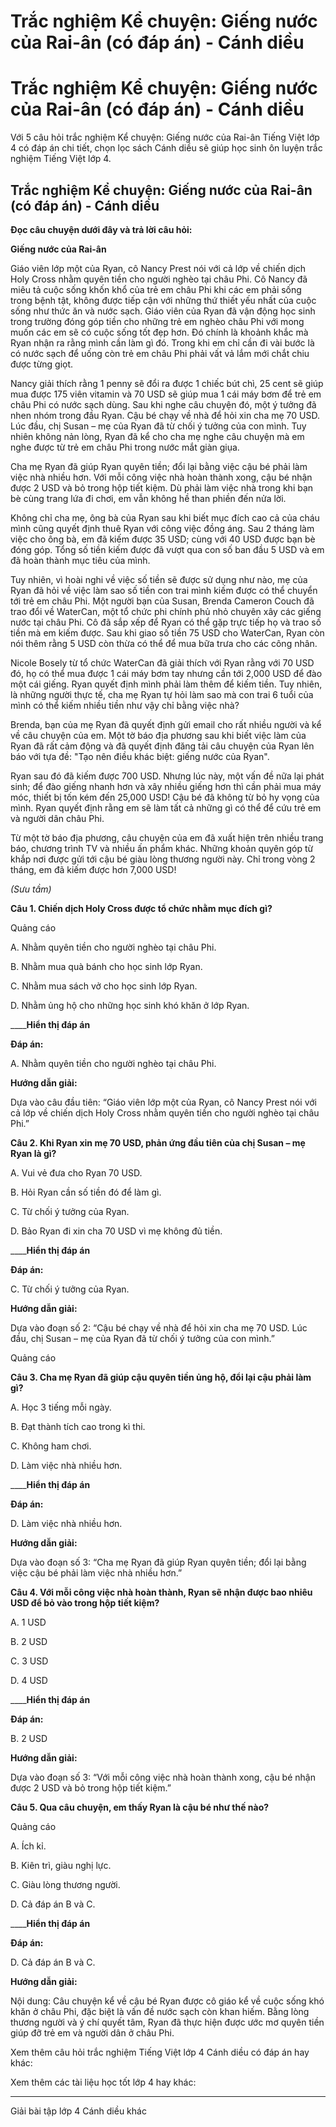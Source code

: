 # Trắc nghiệm Kể chuyện: Giếng nước của Rai-ân (có đáp án) - Cánh diều

# Trắc nghiệm Kể chuyện: Giếng nước của Rai-ân (có đáp án) - Cánh diều

Với 5 câu hỏi trắc nghiệm Kể chuyện: Giếng nước của Rai-ân Tiếng Việt lớp 4 có đáp án chi tiết, chọn lọc sách Cánh diều sẽ giúp học sinh ôn luyện trắc nghiệm Tiếng Việt lớp 4.

## Trắc nghiệm Kể chuyện: Giếng nước của Rai-ân (có đáp án) - Cánh diều

**Đọc câu chuyện dưới đây và trả lời câu hỏi:**

**Giếng nước của Rai-ân**

Giáo viên lớp một của Ryan, cô Nancy Prest nói với cả lớp về chiến dịch Holy Cross nhằm quyên tiền cho người nghèo tại châu Phi. Cô Nancy đã miêu tả cuộc sống khốn khổ của trẻ em châu Phi khi các em phải sống trong bệnh tật, không được tiếp cận với những thứ thiết yếu nhất của cuộc sống như thức ăn và nước sạch. Giáo viên của Ryan đã vận động học sinh trong trường đóng góp tiền cho những trẻ em nghèo châu Phi với mong muốn các em sẽ có cuộc sống tốt đẹp hơn. Đó chính là khoảnh khắc mà Ryan nhận ra rằng mình cần làm gì đó. Trong khi em chỉ cần đi vài bước là có nước sạch để uống còn trẻ em châu Phi phải vất vả lắm mới chắt chiu được từng giọt.

Nancy giải thích rằng 1 penny sẽ đổi ra được 1 chiếc bút chì, 25 cent sẽ giúp mua được 175 viên vitamin và 70 USD sẽ giúp mua 1 cái máy bơm để trẻ em châu Phi có nước sạch dùng. Sau khi nghe câu chuyện đó, một ý tưởng đã nhen nhóm trong đầu Ryan. Cậu bé chạy về nhà để hỏi xin cha mẹ 70 USD. Lúc đầu, chị Susan – mẹ của Ryan đã từ chối ý tưởng của con mình. Tuy nhiên không nản lòng, Ryan đã kể cho cha mẹ nghe câu chuyện mà em nghe được từ trẻ em châu Phi trong nước mắt giàn giụa.

Cha mẹ Ryan đã giúp Ryan quyên tiền; đổi lại bằng việc cậu bé phải làm việc nhà nhiều hơn. Với mỗi công việc nhà hoàn thành xong, cậu bé nhận được 2 USD và bỏ trong hộp tiết kiệm. Dù phải làm việc nhà trong khi bạn bè cùng trang lứa đi chơi, em vẫn không hề than phiền đến nửa lời.

Không chỉ cha mẹ, ông bà của Ryan sau khi biết mục đích cao cả của cháu mình cũng quyết định thuê Ryan với công việc đồng áng. Sau 2 tháng làm việc cho ông bà, em đã kiếm được 35 USD; cùng với 40 USD được bạn bè đóng góp. Tổng số tiền kiếm được đã vượt qua con số ban đầu 5 USD và em đã hoàn thành mục tiêu của mình.

Tuy nhiên, vì hoài nghi về việc số tiền sẽ được sử dụng như nào, mẹ của Ryan đã hỏi về việc làm sao số tiền con trai mình kiếm được có thể chuyển tới trẻ em châu Phi. Một người bạn của Susan, Brenda Cameron Couch đã trao đổi về WaterCan, một tổ chức phi chính phủ nhỏ chuyên xây các giếng nước tại châu Phi. Cô đã sắp xếp để Ryan có thể gặp trực tiếp họ và trao số tiền mà em kiếm được. Sau khi giao số tiền 75 USD cho WaterCan, Ryan còn nói thêm rằng 5 USD còn thừa có thể để mua bữa trưa cho các công nhân.

Nicole Bosely từ tổ chức WaterCan đã giải thích với Ryan rằng với 70 USD đó, họ có thể mua được 1 cái máy bơm tay nhưng cần tới 2,000 USD để đào một cái giếng. Ryan quyết định mình phải làm thêm để kiếm tiền. Tuy nhiên, là những người thực tế, cha mẹ Ryan tự hỏi làm sao mà con trai 6 tuổi của mình có thể kiếm nhiều tiền như vậy chỉ bằng việc nhà?

Brenda, bạn của mẹ Ryan đã quyết định gửi email cho rất nhiều người và kể về câu chuyện của em. Một tờ báo địa phương sau khi biết việc làm của Ryan đã rất cảm động và đã quyết định đăng tải câu chuyện của Ryan lên báo với tựa đề: "Tạo nên điều khác biệt: giếng nước của Ryan".

Ryan sau đó đã kiếm được 700 USD. Nhưng lúc này, một vấn đề nữa lại phát sinh; để đào giếng nhanh hơn và xây nhiều giếng hơn thì cần phải mua máy móc, thiết bị tốn kém đến 25,000 USD! Cậu bé đã không từ bỏ hy vọng của mình. Ryan quyết định rằng em sẽ làm tất cả những gì có thể để cứu trẻ em và người dân châu Phi.

Từ một tờ báo địa phương, câu chuyện của em đã xuất hiện trên nhiều trang báo, chương trình TV và nhiều ấn phẩm khác. Những khoản quyên góp từ khắp nơi được gửi tới cậu bé giàu lòng thương người này. Chỉ trong vòng 2 tháng, em đã kiếm được hơn 7,000 USD!

_(Sưu tầm)_

**Câu 1. Chiến dịch Holy Cross được tổ chức nhằm mục đích gì?**

Quảng cáo

A. Nhằm quyên tiền cho người nghèo tại châu Phi.

B. Nhằm mua quà bánh cho học sinh lớp Ryan.

C. Nhằm mua sách vở cho học sinh lớp Ryan.

D. Nhằm ủng hộ cho những học sinh khó khăn ở lớp Ryan.

____**Hiển thị đáp án**

**Đáp án:**

A. Nhằm quyên tiền cho người nghèo tại châu Phi.

**Hướng dẫn giải:**

Dựa vào câu đầu tiên: “Giáo viên lớp một của Ryan, cô Nancy Prest nói với cả lớp về chiến dịch Holy Cross nhằm quyên tiền cho người nghèo tại châu Phi.”

**Câu 2. Khi Ryan xin mẹ 70 USD, phản ứng đầu tiên của chị Susan – mẹ Ryan là gì?**

A. Vui vẻ đưa cho Ryan 70 USD.

B. Hỏi Ryan cần số tiền đó để làm gì.

C. Từ chối ý tưởng của Ryan.

D. Bảo Ryan đi xin cha 70 USD vì mẹ không đủ tiền.

____**Hiển thị đáp án**

**Đáp án:**

C. Từ chối ý tưởng của Ryan.

**Hướng dẫn giải:**

Dựa vào đoạn số 2: “Cậu bé chạy về nhà để hỏi xin cha mẹ 70 USD. Lúc đầu, chị Susan – mẹ của Ryan đã từ chối ý tưởng của con mình.”

Quảng cáo

**Câu 3. Cha mẹ Ryan đã giúp cậu quyên tiền ủng hộ, đổi lại cậu phải làm gì?**

A. Học 3 tiếng mỗi ngày.

B. Đạt thành tích cao trong kì thi.

C. Không ham chơi.

D. Làm việc nhà nhiều hơn.

____**Hiển thị đáp án**

**Đáp án:**

D. Làm việc nhà nhiều hơn.

**Hướng dẫn giải:**

Dựa vào đoạn số 3: “Cha mẹ Ryan đã giúp Ryan quyên tiền; đổi lại bằng việc cậu bé phải làm việc nhà nhiều hơn.”

**Câu 4. Với mỗi công việc nhà hoàn thành, Ryan sẽ nhận được bao nhiêu USD để bỏ vào trong hộp tiết kiệm?**

A. 1 USD

B. 2 USD

C. 3 USD

D. 4 USD

____**Hiển thị đáp án**

**Đáp án:**

B. 2 USD

**Hướng dẫn giải:**

Dựa vào đoạn số 3: “Với mỗi công việc nhà hoàn thành xong, cậu bé nhận được 2 USD và bỏ trong hộp tiết kiệm.”

**Câu 5. Qua câu chuyện, em thấy Ryan là cậu bé như thế nào?**

Quảng cáo

A. Ích kỉ.

B. Kiên trì, giàu nghị lực.

C. Giàu lòng thương người.

D. Cả đáp án B và C.

____**Hiển thị đáp án**

**Đáp án:**

D. Cả đáp án B và C.

**Hướng dẫn giải:**

Nội dung: Câu chuyện kể về cậu bé Ryan được cô giáo kể về cuộc sống khó khăn ở châu Phi, đặc biệt là vấn đề nước sạch còn khan hiếm. Bằng lòng thương người và ý chí quyết tâm, Ryan đã thực hiện được ước mơ quyên tiền giúp đỡ trẻ em và người dân ở châu Phi.

Xem thêm câu hỏi trắc nghiệm Tiếng Việt lớp 4 Cánh diều có đáp án hay khác:

Xem thêm các tài liệu học tốt lớp 4 hay khác:

* * *

Giải bài tập lớp 4 Cánh diều khác
